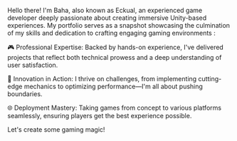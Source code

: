 Hello there! I'm Baha, also known as Eckual, an experienced game developer deeply passionate about creating immersive Unity-based experiences. My portfolio serves as a snapshot showcasing the culmination of my skills and dedication to crafting engaging gaming environments :

🎮 Professional Expertise: Backed by hands-on experience, I've delivered projects that reflect both technical prowess and a deep understanding of user satisfaction.

🚀 Innovation in Action: I thrive on challenges, from implementing cutting-edge mechanics to optimizing performance—I'm all about pushing boundaries.

🌐 Deployment Mastery: Taking games from concept to various platforms seamlessly, ensuring players get the best experience possible.

Let's create some gaming magic!
